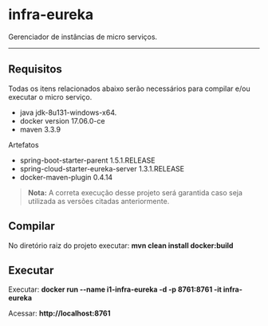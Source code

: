 infra-eureka
===================

Gerenciador de instâncias de micro serviços.

----------

Requisitos
-------------

Todas os itens relacionados abaixo serão necessários para compilar e/ou executar o micro serviço. 

- java jdk-8u131-windows-x64.
- docker version 17.06.0-ce 
- maven 3.3.9

Artefatos

- spring-boot-starter-parent 1.5.1.RELEASE
- spring-cloud-starter-eureka-server 1.3.1.RELEASE
- docker-maven-plugin 0.4.14

> **Nota:** A correta execução desse projeto será garantida caso seja utilizada as versões citadas anteriormente.

Compilar
-------------
No diretório raiz do projeto executar: **mvn clean install docker:build**

Executar
-------------

Executar: **docker run --name i1-infra-eureka -d -p 8761:8761 -it infra-eureka**

Acessar: **http://localhost:8761**
